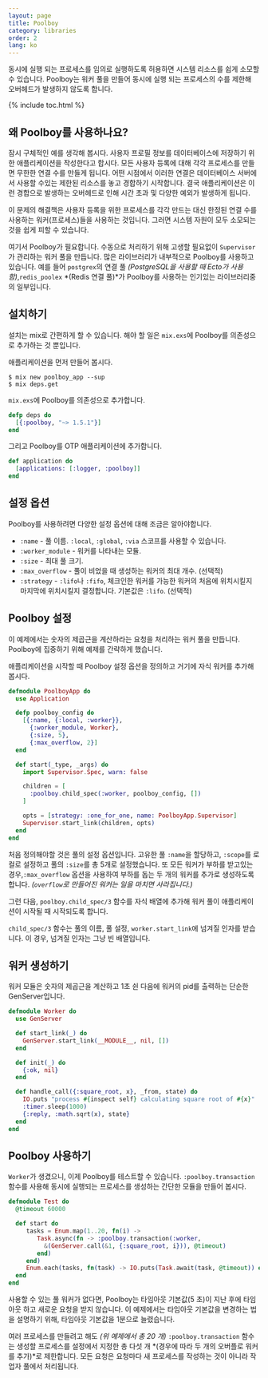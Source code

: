 ```yaml
---
layout: page
title: Poolboy
category: libraries
order: 2
lang: ko
---
```


동시에 실행 되는 프로세스를 임의로 실행하도록 허용하면 시스템 리소스를 쉽게 소모할 수 있습니다. Poolboy는 워커 풀을 만들어 동시에 실행 되는 프로세스의 수를 제한해 오버헤드가 발생하지 않도록 합니다.

{% include toc.html %}

## 왜 Poolboy를 사용하나요?

잠시 구체적인 예를 생각해 봅시다. 사용자 프로필 정보를 데이터베이스에 저장하기 위한 애플리케이션을 작성한다고 합시다. 모든 사용자 등록에 대해 각각 프로세스를 만들면 무한한 연결 수를 만들게 됩니다. 어떤 시점에서 이러한 연결은 데이터베이스 서버에서 사용할 수있는 제한된 리소스를 놓고 경합하기 시작합니다. 결국 애플리케이션은 이런 경합으로 발생하는 오버헤드로 인해 시간 초과 및 다양한 예외가 발생하게 됩니다.

이 문제의 해결책은 사용자 등록을 위한 프로세스를 각각 만드는 대신 한정된 연결 수를 사용하는 워커(프로세스)들을 사용하는 것입니다. 그러면 시스템 자원이 모두 소모되는 것을 쉽게 피할 수 있습니다.

여기서 Poolboy가 필요합니다. 수동으로 처리하기 위해 고생할 필요없이 `Supervisor`가 관리하는 워커 풀을 만듭니다. 많은 라이브러리가 내부적으로 Poolboy를 사용하고 있습니다. 예를 들어 `postgrex`의 연결 풀 *(PostgreSQL을 사용할 때 Ecto가 사용함)*,`redis_poolex` *(Redis 연결 풀)*가 Poolboy를 사용하는 인기있는 라이브러리중의 일부입니다.

## 설치하기

설치는 mix로 간편하게 할 수 있습니다. 해야 할 일은 `mix.exs`에 Poolboy를 의존성으로 추가하는 것 뿐입니다.

애플리케이션을 먼저 만들어 봅시다.

```
$ mix new poolboy_app --sup
$ mix deps.get
```

`mix.exs`에 Poolboy를 의존성으로 추가합니다.

```elixir
defp deps do
  [{:poolboy, "~> 1.5.1"}]
end
```

그리고 Poolboy를 OTP 애플리케이션에 추가합니다.

```elixir
def application do
  [applications: [:logger, :poolboy]]
end
```

## 설정 옵션

Poolboy를 사용하려면 다양한 설정 옵션에 대해 조금은 알아야합니다.

* `:name` - 풀 이름. `:local`, `:global`, `:via` 스코프를 사용할 수 있습니다.
* `:worker_module` - 워커를 나타내는 모듈.
* `:size` - 최대 풀 크기.
* `:max_overflow` - 풀이 비었을 때 생성하는 워커의 최대 개수. (선택적)
* `:strategy` - `:lifo`나 `:fifo`, 체크인한 워커를 가능한 워커의 처음에 위치시킬지 마지막에 위치시킬지 결정합니다. 기본값은 `:lifo`. (선택적)

## Poolboy 설정

이 예제에서는 숫자의 제곱근을 계산하라는 요청을 처리하는 워커 풀을 만듭니다. Poolboy에 집중하기 위해 예제를 간략하게 했습니다.

애플리케이션을 시작할 때 Poolboy 설정 옵션을 정의하고 거기에 자식 워커를 추가해 봅시다.

```elixir
defmodule PoolboyApp do
  use Application

  defp poolboy_config do
    [{:name, {:local, :worker}},
      {:worker_module, Worker},
      {:size, 5},
      {:max_overflow, 2}]
  end

  def start(_type, _args) do
    import Supervisor.Spec, warn: false

    children = [
      :poolboy.child_spec(:worker, poolboy_config, [])
    ]

    opts = [strategy: :one_for_one, name: PoolboyApp.Supervisor]
    Supervisor.start_link(children, opts)
  end
end
```

처음 정의해야할 것은 풀의 설정 옵션입니다. 고유한 풀 `:name`을 할당하고, `:scope`를 로컬로 설정하고 풀의 `:size`를 총 5개로 설정했습니다. 또 모든 워커가 부하를 받고있는 경우,`:max_overflow` 옵션을 사용하여 부하를 돕는 두 개의 워커를 추가로 생성하도록 합니다. *(`overflow`로 만들어진 워커는 일을 마치면 사라집니다.)*

그런 다음, `poolboy.child_spec/3` 함수를 자식 배열에 추가해 워커 풀이 애플리케이션이 시작될 때 시작되도록 합니다.

`child_spec/3` 함수는 풀의 이름, 풀 설정, `worker.start_link`에 넘겨질 인자를 받습니다. 이 경우, 넘겨질 인자는 그냥 빈 배열입니다.

## 워커 생성하기

워커 모듈은 숫자의 제곱근을 계산하고 1초 쉰 다음에 워커의 pid를 출력하는 단순한 GenServer입니다.

```elixir
defmodule Worker do
  use GenServer

  def start_link(_) do
    GenServer.start_link(__MODULE__, nil, [])
  end

  def init(_) do
    {:ok, nil}
  end

  def handle_call({:square_root, x}, _from, state) do
    IO.puts "process #{inspect self} calculating square root of #{x}"
    :timer.sleep(1000)
    {:reply, :math.sqrt(x), state}
  end
end
```

## Poolboy 사용하기

`Worker`가 생겼으니, 이제 Poolboy를 테스트할 수 있습니다. `:poolboy.transaction` 함수를 사용해 동시에 실행되는 프로세스를 생성하는 간단한 모듈을 만들어 봅시다.

```elixir
defmodule Test do
  @timeout 60000

  def start do
     tasks = Enum.map(1..20, fn(i) ->
        Task.async(fn -> :poolboy.transaction(:worker,
          &(GenServer.call(&1, {:square_root, i})), @timeout)
        end)
     end)
     Enum.each(tasks, fn(task) -> IO.puts(Task.await(task, @timeout)) end)
  end
end

```
사용할 수 있는 풀 워커가 없다면, Poolboy는 타임아웃 기본값(5 초)이 지난 후에 타임아웃 하고 새로운 요청을 받지 않습니다. 이 예제에서는 타임아웃 기본값을 변경하는 법을 설명하기 위해, 타임아웃 기본값을 1분으로 늘렸습니다.

여러 프로세스를 만들려고 해도 *(위 예제에서 총 20 개)* `:poolboy.transaction` 함수는 생성할 프로세스를 설정에서 지정한 총 다섯 개 *(경우에 따라 두 개의 오버플로 워커를 추가)*로 제한합니다. 모든 요청은 요청마다 새 프로세스를 작성하는 것이 아니라 작업자 풀에서 처리됩니다.
